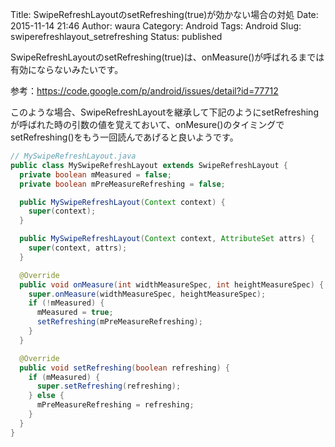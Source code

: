 Title: SwipeRefreshLayoutのsetRefreshing(true)が効かない場合の対処
Date: 2015-11-14 21:46
Author: waura
Category: Android
Tags: Android
Slug: swiperefreshlayout_setrefreshing
Status: published

SwipeRefreshLayoutのsetRefreshing(true)は、onMeasure()が呼ばれるまでは有効にならないみたいです。

参考：<https://code.google.com/p/android/issues/detail?id=77712>

このような場合、SwipeRefreshLayoutを継承して下記のようにsetRefreshingが呼ばれた時の引数の値を覚えておいて、onMesure()のタイミングでsetRefreshing()をもう一回読んであげると良いようです。

```java 
// MySwipeRefreshLayout.java  
public class MySwipeRefreshLayout extends SwipeRefreshLayout {  
  private boolean mMeasured = false;
  private boolean mPreMeasureRefreshing = false;

  public MySwipeRefreshLayout(Context context) {  
    super(context);  
  }

  public MySwipeRefreshLayout(Context context, AttributeSet attrs) {  
    super(context, attrs);  
  }

  @Override  
  public void onMeasure(int widthMeasureSpec, int heightMeasureSpec) {  
    super.onMeasure(widthMeasureSpec, heightMeasureSpec);  
    if (!mMeasured) {  
      mMeasured = true;  
      setRefreshing(mPreMeasureRefreshing);  
    }  
  }

  @Override  
  public void setRefreshing(boolean refreshing) {  
    if (mMeasured) {  
      super.setRefreshing(refreshing);  
    } else {  
      mPreMeasureRefreshing = refreshing;  
    }  
  }  
}  
```
